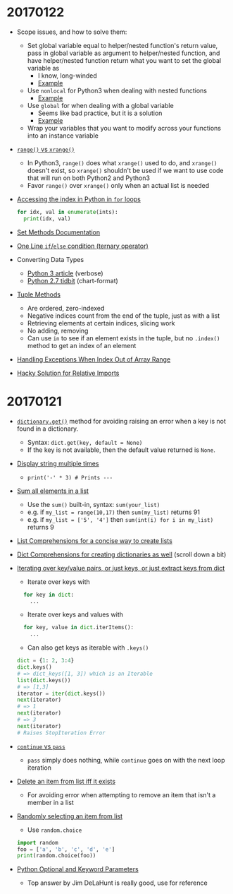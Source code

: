 # 20170122

* Scope issues, and how to solve them:
  * Set global variable equal to helper/nested function's return value, pass in global variable as argument to helper/nested function, and have helper/nested function return what you want to set the global variable as
    * I know, long-winded
    * [Example](http://stackoverflow.com/a/36197821/7015790)
  * Use `nonlocal` for Python3 when dealing with nested functions
    * [Example](http://stackoverflow.com/questions/7935966/python-overwriting-variables-in-nested-functions/7935984#7935984)
  * Use `global` for when dealing with a global variable
    * Seems like bad practice, but it is a solution
    * [Example](http://www.python-course.eu/python3_global_vs_local_variables.php)
  * Wrap your variables that you want to modify across your functions into an instance variable

* [`range()` vs `xrange()`](http://stackoverflow.com/questions/135041/should-you-always-favor-xrange-over-range)
  * In Python3, `range()` does what `xrange()` used to do, and `xrange()` doesn't exist, so `xrange()` shouldn't be used if we want to use code that will run on both Python2 and Python3
  * Favor `range()` over `xrange()` only when an actual list is needed

* [Accessing the index in Python in `for` loops](http://stackoverflow.com/questions/522563/accessing-the-index-in-python-for-loops)
  ```python
  for idx, val in enumerate(ints):
    print(idx, val)
  ```

* [Set Methods Documentation](https://www.programiz.com/python-programming/set)

* [One Line `if`/`else` condition (ternary operator)](http://stackoverflow.com/a/13134778/7015790)

* Converting Data Types
  * [Python 3 article](https://www.digitalocean.com/community/tutorials/how-to-convert-data-types-in-python-3) (verbose)
  * [Python 2.7 tidbit](http://www.pitt.edu/~naraehan/python2/data_types_conversion.html) (chart-format)

* [Tuple Methods](http://www.diveintopython.net/native_data_types/tuples.html)
  * Are ordered, zero-indexed
  * Negative indices count from the end of the tuple, just as with a list
  * Retrieving elements at certain indices, slicing work
  * No adding, removing
  * Can use `in` to see if an element exists in the tuple, but no `.index()` method to get an index of an element 

* [Handling Exceptions When Index Out of Array Range](http://stackoverflow.com/a/11902480/7015790)

* [Hacky Solution for Relative Imports](http://stackoverflow.com/a/37934474/7015790)

# 20170121

* [`dictionary.get()`](https://www.tutorialspoint.com/python/dictionary_get.htm) method for avoiding raising an error when a key is not found in a dictionary.
  * Syntax: `dict.get(key, default = None)`
  * If the key is not available, then the default value returned is `None`.

* [Display string multiple times](http://stackoverflow.com/questions/963161/python-display-string-multiple-times)
  * `print('-' * 3) # Prints ---`

* [Sum all elements in a list](http://stackoverflow.com/questions/11344827/summing-elements-in-a-list)
  * Use the `sum()` built-in, syntax: `sum(your_list)`
  * e.g. if `my_list = range(10,17)` then `sum(my_list)` returns 91
  * e.g. if `my_list = ['5', '4']` then `sum(int(i) for i in my_list)` returns 9

* [List Comprehensions for a concise way to create lists](https://docs.python.org/3/tutorial/datastructures.html#list-comprehensions)

* [Dict Comprehensions for creating dictionaries as well](https://docs.python.org/3/tutorial/datastructures.html#dictionaries) (scroll down a bit)

* [Iterating over key/value pairs, or just keys, or just extract keys from dict](http://stackoverflow.com/questions/3545331/how-can-i-get-dictionary-key-as-variable-directly-in-python-not-by-searching-fr)
  * Iterate over keys with
  ```python
    for key in dict:
      ...
  ```
  * Iterate over keys and values with
  ```python
    for key, value in dict.iterItems():
      ...
  ```
  * Can also get keys as iterable with `.keys()`
  ```python
  dict = {1: 2, 3:4}
  dict.keys()
  # => dict_keys([1, 3]) which is an Iterable
  list(dict.keys())
  # => [1,3]
  iterator = iter(dict.keys())
  next(iterator)
  # => 1
  next(iterator)
  # => 3
  next(iterator)
  # Raises StopIteration Error
  ```

* [`continue` vs `pass`](http://stackoverflow.com/questions/9483979/is-there-a-difference-between-continue-and-pass-in-a-for-loop-in-python)
  * `pass` simply does nothing, while `continue` goes on with the next loop iteration

* [Delete an item from list iff it exists](http://stackoverflow.com/questions/4915920/how-to-delete-an-item-in-a-list-if-it-exists)
  * For avoiding error when attempting to remove an item that isn't a member in a list

* [Randomly selecting an item from list](http://stackoverflow.com/questions/306400/how-do-i-randomly-select-an-item-from-a-list-using-python)
  * Use `random.choice`
  ```python
  import random
  foo = ['a', 'b', 'c', 'd', 'e']
  print(random.choice(foo))
  ```

* [Python Optional and Keyword Parameters](http://stackoverflow.com/questions/14017996/python-optional-parameter)
  * Top answer by Jim DeLaHunt is really good, use for reference

